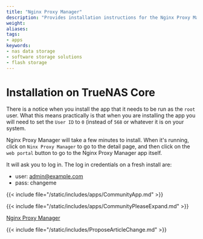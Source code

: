 ```yaml
---
title: "Nginx Proxy Manager"
description: "Provides installation instructions for the Nginx Proxy Manager application in TrueNAS."
weight: 
aliases:
tags:
- apps
keywords:
- nas data storage
- software storage solutions
- flash storage
---
```



# Installation on TrueNAS Core

There is a notice when you install the app that it needs to be run as the `root` user. What this means practically is that when you are installing the app you will need to set the `User ID` to `0` (instead of `568` or whatever it is on your system.

Nginx Proxy Manager will take a few minutes to install. When it's running, click on `Ninx Proxy Manager` to go to the detail page, and then click on the `web portal` button to go to the Nginx Proxy Manager app itself.

It will ask you to log in. The log in credentials on a fresh install are:
- user: admin@example.com
- pass: changeme


{{< include file="/static/includes/apps/CommunityApp.md" >}}

<!-- Comment out the following line if your suggested changes to this Community app documentation provide a complete installation tutorial. Leave exposed if you are proposing a partial expansion of the content, but further work is needed. -->
{{< include file="/static/includes/apps/CommunityPleaseExpand.md" >}}

<!-- Uncomment the following line if you suspect this Community app documentation is out of date, inaccurate, or needs further improvement -->
<!--{{< include file="/static/includes/apps/CommunityPleaseImprove.md" >}}-->

[Nginx Proxy Manager](https://nginxproxymanager.com) <!-- is a [description of the application] -->

{{< include file="/static/includes/ProposeArticleChange.md" >}}
